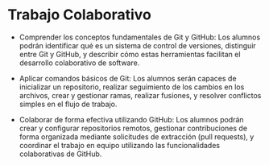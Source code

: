 # Trabajo Colaborativo

- Comprender los conceptos fundamentales de Git y GitHub: Los alumnos podrán identificar qué es un sistema de control de versiones, distinguir entre Git y GitHub, y describir cómo estas herramientas facilitan el desarrollo colaborativo de software.

- Aplicar comandos básicos de Git: Los alumnos serán capaces de inicializar un repositorio, realizar seguimiento de los cambios en los archivos, crear y gestionar ramas, realizar fusiones, y resolver conflictos simples en el flujo de trabajo.

- Colaborar de forma efectiva utilizando GitHub: Los alumnos podrán crear y configurar repositorios remotos, gestionar contribuciones de forma organizada mediante solicitudes de extracción (pull requests), y coordinar el trabajo en equipo utilizando las funcionalidades colaborativas de GitHub.
